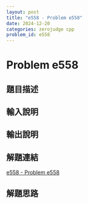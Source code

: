 ```yaml
---
layout: post
title: "e558 - Problem e558"
date: 2024-12-20
categories: zerojudge cpp
problem_id: e558
---
```


# Problem e558

## 題目描述



## 輸入說明



## 輸出說明



## 解題連結

[e558 - Problem e558](https://zerojudge.tw/ShowProblem?problemid=e558)

## 解題思路

